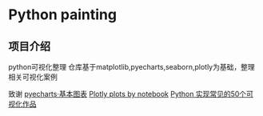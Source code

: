 # Python painting 

## 项目介绍
python可视化整理
仓库基于matplotlib,pyecharts,seaborn,plotly为基础，整理相关可视化案例

致谢
[pyecharts·基本图表](https://pyecharts.org/#/zh-cn/basic_charts?id=sankey)
[Plotly plots by notebook](https://github.com/empet/Plotly-plots)
[Python 实现常见的50个可视化作品](https://github.com/ZJsnowman/Python-Visual-Vocabulary)